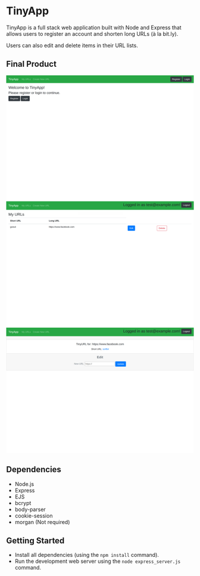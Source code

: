 # TinyApp

TinyApp is a full stack web application built with Node and Express that allows users to register an account and shorten long URLs (à la bit.ly).

Users can also edit and delete items in their URL lists.

## Final Product

!["Screenshot of URLs page"](https://github.com/victorzzz12/tinyapp/blob/master/docs/Homepage.png)
!["Screenshot of URLs page"](https://github.com/victorzzz12/tinyapp/blob/master/docs/HomepageUser.png)
!["Screenshot of URLs page"](https://github.com/victorzzz12/tinyapp/blob/master/docs/EditPage.png)

## Dependencies

- Node.js
- Express
- EJS
- bcrypt
- body-parser
- cookie-session
- morgan (Not required)

## Getting Started

- Install all dependencies (using the `npm install` command).
- Run the development web server using the `node express_server.js` command.